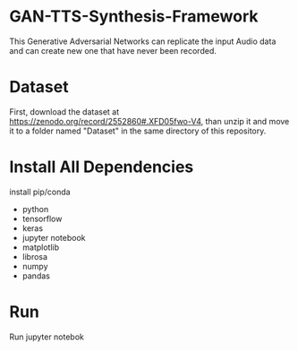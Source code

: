 # GAN-TTS-Synthesis-Framework
This Generative Adversarial Networks can replicate the input Audio data and can create new one that have never been recorded.

# Dataset 
First, download the dataset at https://zenodo.org/record/2552860#.XFD05fwo-V4, than unzip it and move it to a folder named "Dataset" in the same directory of this repository.

# Install All Dependencies
install pip/conda
- python
- tensorflow
- keras
- jupyter notebook
- matplotlib
- librosa
- numpy
- pandas

# Run
Run jupyter notebok
